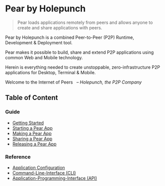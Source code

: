 # Pear by Holepunch

> Pear loads applications remotely from peers and allows anyone to create and share applications with peers.

Pear by Holepunch is a combined Peer-to-Peer (P2P) Runtime, Development & Deployment tool.

Pear makes it possible to build, share and extend P2P applications using common Web and Mobile technology.

Herein is everything needed to create unstoppable, zero-infrastructure P2P applications for Desktop, Terminal & Mobile.

Welcome to the Internet of Peers
&nbsp; _– Holepunch, the P2P Company_

## Table of Content

### Guide

* [Getting Started](./getting-started.md)
* [Starting a Pear App](./starting-a-pear-app.md)
* [Making a Pear App](./making-a-pear-app.md)
* [Sharing a Pear App](./sharing-a-pear-app.md)
* [Releasing a Pear App](./releasing-a-pear-app.md)

### Reference

* [Application Configuration](./configuration.md)
* [Command-Line-Interface (CLI)](./cli.md)
* [Application-Programming-Interface (API)](./api.md)
